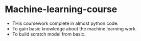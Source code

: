 # Machine-learning-course
- THis coursework  complete in almost python code.
- To gain basic knowledge about the machine learning work.
- To build scratch model from basic.
